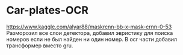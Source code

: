# Car-plates-OCR
https://www.kaggle.com/alyar88/maskrcnn-bb-x-mask-crnn-0-53
Разморозил все слои детектора, добавил эвристику для поиска номеров если не был найден ни один номер. В ocr части добавил трансформер вместо gru.
